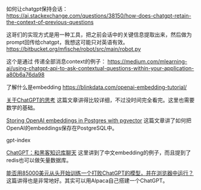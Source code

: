 
如何让chatgpt保持会话：
https://ai.stackexchange.com/questions/38150/how-does-chatgpt-retain-the-context-of-previous-questions


这哥们的实现方式是用一种工具，把之前会话中的关键信息提取出来，然后做为prompt回传给chatgpt，我想这可能只对英语有效。 https://bitbucket.org/mfische/robot/src/main/robot.py

这个是通过 传递全部消息context的例子： https://medium.com/mlearning-ai/using-chatgpt-api-to-ask-contextual-questions-within-your-application-a80b6a76da98

了解什么是embedding    https://blinkdata.com/openai-embedding-tutorial/


  [关于ChatGPT的思考](http://fancyerii.github.io/2023/02/20/about-chatgpt/#llama) 这篇文章讲得比较详细，不过没时间完全看完。这里也需要数学的基础。


[Storing OpenAI embeddings in Postgres with pgvector](https://supabase.com/blog/openai-embeddings-postgres-vector?continueFlag=89c2c28b4b68da7693b243de88eb3de8) 这篇文章讲了如何把OpenAI的embeddings保存在PostgreSQL中。


gpt-index 


[ChatGPT：和黑客知识库聊天](https://www.wangan.com/p/11v7360029883403)  这里讲到了中文embedding的例子，而且提到了redis也可以做矢量数据库。


[能否用85000美元从头开始训练一个打败ChatGPT的模型，并在浏览器中运行？](https://www.datalearner.com/blog/1051679145757205) 这篇讲得也是非常地好。其实可以用Alpaca自己搭建一个ChatGPT。
